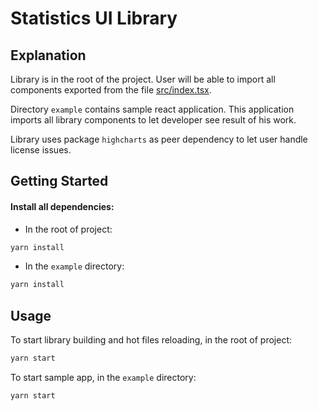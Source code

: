 # Statistics UI Library

## Explanation

Library is in the root of the project. User will be able to import all components exported from the file [src/index.tsx](src/index.tsx).

Directory ```example``` contains sample react application. This application imports all library components to let developer see result of his work.

Library uses package ```highcharts``` as peer dependency to let user handle license issues.

## Getting Started

#### Install all dependencies:

* In the root of project:
```sh
yarn install
```

* In the ```example``` directory:
```sh
yarn install
```

## Usage

To start library building and hot files reloading, in the root of project:
```sh
yarn start
```

To start sample app, in the ```example``` directory:
```sh
yarn start
```
